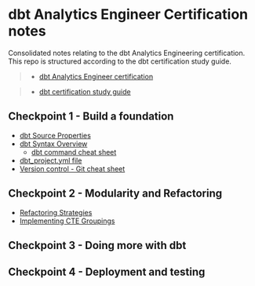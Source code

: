 # dbt Analytics Engineer Certification notes
Consolidated notes relating to the dbt Analytics Engineering certification. This repo is structured according to the dbt certification study guide.

> - [dbt Analytics Engineer certification](https://www.getdbt.com/certifications/analytics-engineer-certification-exam)

> - [dbt certification study guide](https://www.getdbt.com/assets/uploads/dbt_certificate_study_guide.pdf)


## Checkpoint 1 - Build a foundation

- [dbt Source Properties](/../main/CP1-BuildAFoundation/SourceProperties.md)
- [dbt Syntax Overview](/../main/CP1-BuildAFoundation/SyntaxOverview.md)
  - [dbt command cheat sheet](/../main/dbt_cheat_sheet.pdf)
- [dbt_project.yml file](/../main/CP1-BuildAFoundation/dbt_project.yml.md)
- [Version control - Git cheat sheet](/../main/github-git-cheat-sheet.pdf)

## Checkpoint 2 - Modularity and Refactoring

- [Refactoring Strategies](/../main/CP2-ModularityAndRefactoring/ChooseARefactoringStrategy.md)
- [Implementing CTE Groupings](/../main/CP2-ModularityAndRefactoring/ImplementCTEGroupings.md)

## Checkpoint 3 - Doing more with dbt


## Checkpoint 4 - Deployment and testing



